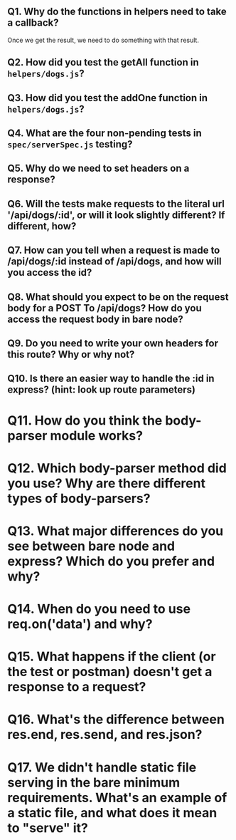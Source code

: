 ## Q1. Why do the functions in helpers need to take a callback?

Once we get the result, we need to do something with that result.

## Q2. How did you test the getAll function in `helpers/dogs.js`?

<!-- Your answer here! -->

## Q3. How did you test the addOne function in `helpers/dogs.js`?

<!-- Your answer here! -->

## Q4. What are the four non-pending tests in `spec/serverSpec.js` testing?

<!-- Your answer here! -->

## Q5. Why do we need to set headers on a response? 

<!-- Your answer here! -->

## Q6. Will the tests make requests to the literal url '/api/dogs/:id', or will it look slightly different? If different, how?

<!-- Your answer here! -->

## Q7. How can you tell when a request is made to /api/dogs/:id instead of /api/dogs, and how will you access the id? 

<!-- Your answer here! -->

## Q8. What should you expect to be on the request body for a POST To /api/dogs? How do you access the request body in bare node?

<!-- Your answer here! -->

## Q9. Do you need to write your own headers for this route? Why or why not?

<!-- Your answer here! -->

## Q10. Is there an easier way to handle the :id in express? (hint: look up route parameters)

<!-- Your answer here! -->

# Q11. How do you think the body-parser module works? 

<!-- Your answer here! -->

# Q12. Which body-parser method did you use? Why are there different types of body-parsers? 

<!-- Your answer here! -->

# Q13. What major differences do you see between bare node and express? Which do you prefer and why?

<!-- Your answer here! -->

# Q14. When do you need to use req.on('data') and why?

<!-- Your answer here! -->

# Q15. What happens if the client (or the test or postman) doesn't get a response to a request?

<!-- Your answer here! -->

# Q16. What's the difference between res.end, res.send, and res.json?

<!-- Your answer here! -->

# Q17. We didn't handle static file serving in the bare minimum requirements. What's an example of a static file, and what does it mean to "serve" it?

<!-- Your answer here! -->


